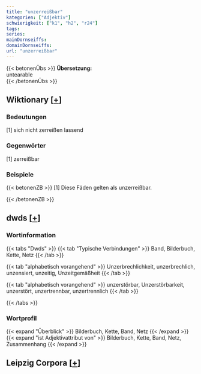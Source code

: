 ```yaml
---
title: "unzerreißbar"
kategorien: ["Adjektiv"]
schwierigkeit: ["k1", "h2", "r24"]
tags:
series:
mainDornseiffs:
domainDornseiffs:
url: "unzerreißbar"
---
```


{{< betonenÜbs >}}
**Übersetzung:**  
untearable  
{{< /betonenÜbs >}}

## Wiktionary [[+](https://de.wiktionary.org/wiki/unzerreißbar)]

### Bedeutungen
[1] sich nicht zerreißen lassend  

### Gegenwörter
[1] zerreißbar  

### Beispiele
{{< betonenZB >}}
[1] Diese Fäden gelten als unzerreißbar.  

{{< /betonenZB >}}


## dwds [[+](https://www.dwds.de/wb/unzerreißbar)]

### Wortinformation
{{< tabs "Dwds" >}}
{{< tab "Typische Verbindungen" >}}
Band, Bilderbuch, Kette, Netz
{{< /tab >}}

{{< tab "alphabetisch vorangehend" >}}
Unzerbrechlichkeit, unzerbrechlich, unzensiert, unzeitig, Unzeitgemäßheit
{{< /tab >}}

{{< tab "alphabetisch vorangehend" >}}
unzerstörbar, Unzerstörbarkeit, unzerstört, unzertrennbar, unzertrennlich
{{< /tab >}}

{{< /tabs >}}

### Wortprofil
{{< expand "Überblick" >}} Bilderbuch, Kette, Band, Netz {{< /expand >}}
{{< expand "ist Adjektivattribut von" >}} Bilderbuch, Kette, Band, Netz, Zusammenhang {{< /expand >}}

## Leipzig Corpora [[+](https://corpora.uni-leipzig.de/en/res?word=unzerreißbar&corpusId=deu_newscrawl-public_2018)]

